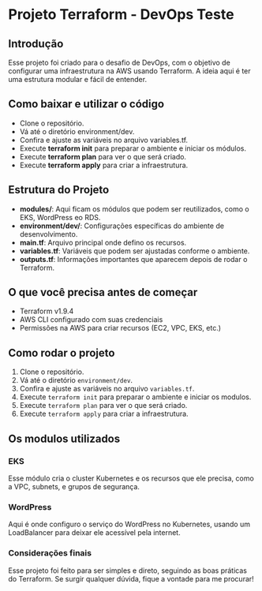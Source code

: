 # Projeto Terraform - DevOps Teste

## Introdução
Esse projeto foi criado para o desafio de DevOps, com o objetivo de configurar uma infraestrutura na AWS usando Terraform. A ideia aqui é ter uma estrutura modular e fácil de entender.

## Como baixar e utilizar o código
- Clone o repositório.
- Vá até o diretório environment/dev.
- Confira e ajuste as variáveis no arquivo variables.tf.
- Execute **terraform init** para preparar o ambiente e iniciar os módulos.
- Execute **terraform plan** para ver o que será criado.
- Execute **terraform apply** para criar a infraestrutura.

## Estrutura do Projeto
- **modules/**: Aqui ficam os módulos que podem ser reutilizados, como o EKS, WordPress eo RDS.
- **environment/dev/**: Configurações específicas do ambiente de desenvolvimento.
- **main.tf**: Arquivo principal onde defino os recursos.
- **variables.tf**: Variáveis que podem ser ajustadas conforme o ambiente.
- **outputs.tf**: Informações importantes que aparecem depois de rodar o Terraform.

## O que você precisa antes de começar
- Terraform v1.9.4
- AWS CLI configurado com suas credenciais
- Permissões na AWS para criar recursos (EC2, VPC, EKS, etc.)

## Como rodar o projeto
1. Clone o repositório.
2. Vá até o diretório `environment/dev`.
3. Confira e ajuste as variáveis no arquivo `variables.tf`.
4. Execute `terraform init` para preparar o ambiente e iniciar os modulos.
5. Execute `terraform plan` para ver o que será criado.
6. Execute `terraform apply` para criar a infraestrutura.

## Os modulos utilizados
### EKS
Esse módulo cria o cluster Kubernetes e os recursos que ele precisa, como a VPC, subnets, e grupos de segurança.

### WordPress
Aqui é onde configuro o serviço do WordPress no Kubernetes, usando um LoadBalancer para deixar ele acessível pela internet.

### Considerações finais
Esse projeto foi feito para ser simples e direto, seguindo as boas práticas do Terraform. Se surgir qualquer dúvida, fique a vontade para me procurar!
